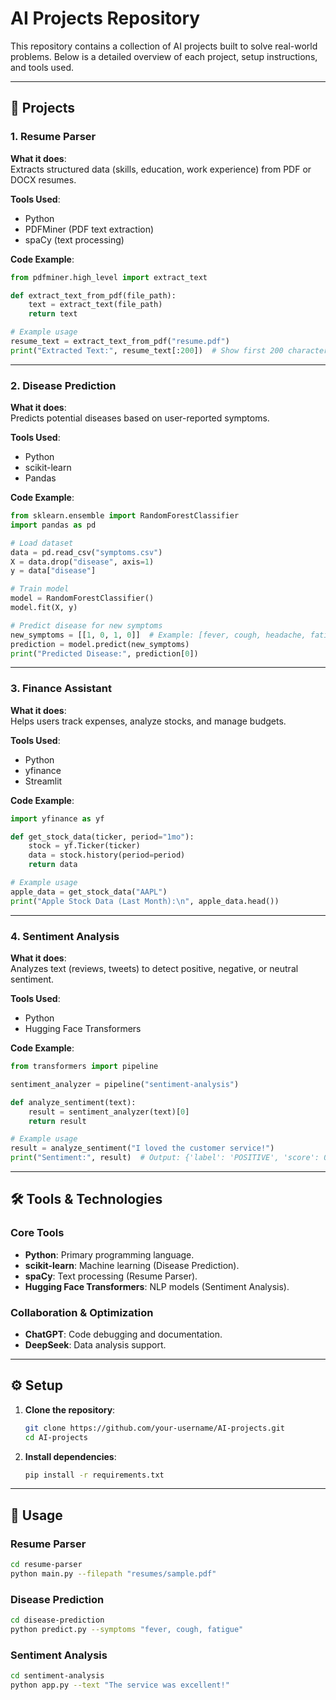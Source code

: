 # AI Projects Repository

This repository contains a collection of AI projects built to solve real-world problems. Below is a detailed overview of each project, setup instructions, and tools used.

---

## 📂 Projects

### 1. **Resume Parser**
**What it does**:  
Extracts structured data (skills, education, work experience) from PDF or DOCX resumes.  

**Tools Used**:  
- Python  
- PDFMiner (PDF text extraction)  
- spaCy (text processing)  

**Code Example**:  
```python
from pdfminer.high_level import extract_text

def extract_text_from_pdf(file_path):
    text = extract_text(file_path)
    return text

# Example usage
resume_text = extract_text_from_pdf("resume.pdf")
print("Extracted Text:", resume_text[:200])  # Show first 200 characters
```

---

### 2. **Disease Prediction**
**What it does**:  
Predicts potential diseases based on user-reported symptoms.  

**Tools Used**:  
- Python  
- scikit-learn  
- Pandas  

**Code Example**:  
```python
from sklearn.ensemble import RandomForestClassifier
import pandas as pd

# Load dataset
data = pd.read_csv("symptoms.csv")
X = data.drop("disease", axis=1)
y = data["disease"]

# Train model
model = RandomForestClassifier()
model.fit(X, y)

# Predict disease for new symptoms
new_symptoms = [[1, 0, 1, 0]]  # Example: [fever, cough, headache, fatigue]
prediction = model.predict(new_symptoms)
print("Predicted Disease:", prediction[0])
```

---

### 3. **Finance Assistant**
**What it does**:  
Helps users track expenses, analyze stocks, and manage budgets.  

**Tools Used**:  
- Python  
- yfinance  
- Streamlit  

**Code Example**:  
```python
import yfinance as yf

def get_stock_data(ticker, period="1mo"):
    stock = yf.Ticker(ticker)
    data = stock.history(period=period)
    return data

# Example usage
apple_data = get_stock_data("AAPL")
print("Apple Stock Data (Last Month):\n", apple_data.head())
```

---

### 4. **Sentiment Analysis**
**What it does**:  
Analyzes text (reviews, tweets) to detect positive, negative, or neutral sentiment.  

**Tools Used**:  
- Python  
- Hugging Face Transformers  

**Code Example**:  
```python
from transformers import pipeline

sentiment_analyzer = pipeline("sentiment-analysis")

def analyze_sentiment(text):
    result = sentiment_analyzer(text)[0]
    return result

# Example usage
result = analyze_sentiment("I loved the customer service!")
print("Sentiment:", result)  # Output: {'label': 'POSITIVE', 'score': 0.99}
```

---

## 🛠️ Tools & Technologies

### Core Tools
- **Python**: Primary programming language.  
- **scikit-learn**: Machine learning (Disease Prediction).  
- **spaCy**: Text processing (Resume Parser).  
- **Hugging Face Transformers**: NLP models (Sentiment Analysis).  

### Collaboration & Optimization
- **ChatGPT**: Code debugging and documentation.  
- **DeepSeek**: Data analysis support.  

---

## ⚙️ Setup

1. **Clone the repository**:
   ```bash
   git clone https://github.com/your-username/AI-projects.git
   cd AI-projects
   ```

2. **Install dependencies**:
   ```bash
   pip install -r requirements.txt
   ```

---

## 🚀 Usage

### Resume Parser
```bash
cd resume-parser
python main.py --filepath "resumes/sample.pdf"
```

### Disease Prediction
```bash
cd disease-prediction
python predict.py --symptoms "fever, cough, fatigue"
```

### Sentiment Analysis
```bash
cd sentiment-analysis
python app.py --text "The service was excellent!"
```

